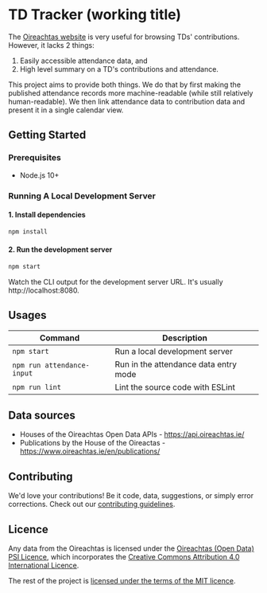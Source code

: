 # TD Tracker (working title)

The [Oireachtas website](https://www.oireachtas.ie/) is very useful for browsing TDs' contributions. However, it lacks 2 things:

1. Easily accessible attendance data, and
2. High level summary on a TD's contributions and attendance.

This project aims to provide both things.
We do that by first making the published attendance records more machine-readable (while still relatively human-readable). We then link attendance data to contribution data and present it in a single calendar view.

## Getting Started

### Prerequisites

- Node.js 10+

### Running A Local Development Server

#### 1. Install dependencies

```sh
npm install
```

#### 2. Run the development server

```sh
npm start
```

Watch the CLI output for the development server URL. It's usually http://localhost:8080.

## Usages

| Command                    | Description                           |
| -------------------------- | ------------------------------------- |
| `npm start`                | Run a local development server        |
| `npm run attendance-input` | Run in the attendance data entry mode |
| `npm run lint`             | Lint the source code with ESLint      |

## Data sources

- Houses of the Oireachtas Open Data APIs - https://api.oireachtas.ie/
- Publications by the House of the Oireactas - https://www.oireachtas.ie/en/publications/

## Contributing

We'd love your contributions! Be it code, data, suggestions, or simply error corrections. Check out our [contributing guidelines](CONTRIBUTING.md).

## Licence

Any data from the Oireachtas is licensed under the [Oireachtas (Open Data) PSI Licence](https://www.oireachtas.ie/en/open-data/license/), which incorporates the [Creative Commons Attribution 4.0 International Licence](http://creativecommons.org/licenses/by/4.0/).

The rest of the project is [licensed under the terms of the MIT licence](./LICENSE.md).
